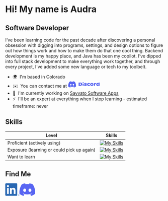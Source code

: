 Hi! My name is Audra
====================


Software Developer
------------------

I’ve been learning code for the past decade after discovering a personal obsession with digging into programs, settings, and design options to figure out how things work and how to make them do that one cool thing. Backend development is my happy place, and Java has been my copilot. I’ve dipped into full stack development to make everything work together, and through every project, I’ve added some new language or tech to my toolbelt.

*   🌍  I'm based in Colorado
*   ✉️  You can contact me at  <a href="https://discord.com/users/378700670745706496"><img src="images/small_logo_blurple_RGB.png" alt="Discord-logo" width="100" height="20"></a>
*   🚀  I'm currently working on [Savvato Software Apps](http://github.com/mrsbluerose/tribe-app-backend)
*   ⚡  I'll be an expert at everything when I stop learning - estimated timeframe: never

Skills 
------------------

| Level | Skills |
| --- | --- |
| Proficient (actively using) | [![My Skills](https://skillicons.dev/icons?i=java,js,angular,css,git,github,html,idea,java,js,maven,mysql,nodejs,npm,postman,regex,spring,ts,vscode)](https://skillicons.dev) |
| Exposure (learning or could pick up again) | [![My Skills](https://skillicons.dev/icons?i=aws,bootstrap,cs,eclipse,express,heroku,linux,mongodb,react,sublime,ubuntu,wordpress)](https://skillicons.dev) |
| Want to learn | [![My Skills](https://skillicons.dev/icons?i=docker,kotlin,php,py)](https://skillicons.dev) | 

Find Me 
------------------
<a href="https://www.linkedin.com/in/audra-wathen/"><img src="images/LI-In-Bug.png" alt="LinkedIn-logo" width="45" height="40"></a><a href="https://discord.com/users/378700670745706496"><img src="images/icon_clyde_blurple_RGB.png" alt="Discord-logo" width="50" height="40"></a>

